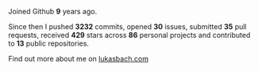 Joined Github **9** years ago.

Since then I pushed **3232** commits, opened **30** issues, submitted **35** pull requests, received **429** stars across **86** personal projects and contributed to **13** public repositories.

Find out more about me on [lukasbach.com](https://lukasbach.com)
